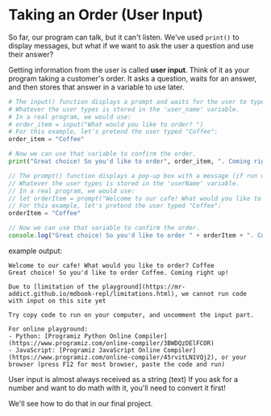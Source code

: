 # Taking an Order (User Input)

So far, our program can talk, but it can't listen. We've used `print()` to display messages, but what if we want to ask the user a question and use their answer?

Getting information from the user is called **user input**. Think of it as your program taking a customer's order. It asks a question, waits for an answer, and then stores that answer in a variable to use later.

<!-- langtabs-start -->

```python
# The input() function displays a prompt and waits for the user to type something.
# Whatever the user types is stored in the 'user_name' variable.
# In a real program, we would use:
# order_item = input("What would you like to order? ")
# For this example, let's pretend the user typed "Coffee":
order_item = "Coffee"

# Now we can use that variable to confirm the order.
print("Great choice! So you'd like to order", order_item, ". Coming right up!")

```

```javascript
// The prompt() function displays a pop-up box with a message (if run using browser).
// Whatever the user types is stored in the 'userName' variable.
// In a real program, we would use:
// let orderItem = prompt("Welcome to our cafe! What would you like to order? ");
// For this example, let's pretend the user typed "Coffee":
orderItem = "Coffee"

// Now we can use that variable to confirm the order.
console.log("Great choice! So you'd like to order " + orderItem + ". Coming right up!");

```

<!-- langtabs-end -->

example output:

```
Welcome to our cafe! What would you like to order? Coffee
Great choice! So you'd like to order Coffee. Coming right up!
```

```admonish info title="Limitation of the playground"
Due to [limitation of the playground](https://mr-addict.github.io/mdbook-repl/limitations.html), we cannot run code with input on this site yet

Try copy code to run on your computer, and uncomment the input part.

For online playground:
- Python: [Programiz Python Online Compiler](https://www.programiz.com/online-compiler/3BWDQzDElFCOR)
- JavaScript: [Programiz JavaScript Online Compiler](https://www.programiz.com/online-compiler/45rvitLN1VQj2), or your browser (press F12 for most browser, paste the code and run)
```

User input is almost always received as a string (text)
If you ask for a number and want to do math with it, you'll need to convert it first!

We'll see how to do that in our final project.
